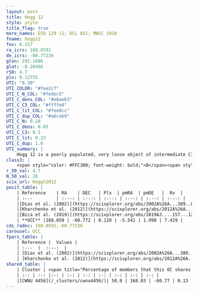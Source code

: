 ```yaml
---
layout: post
title: Hogg 12
style: style
title_flag: true
more_names: ESO 129 11; OCL 851; MWSC 1918
fname: hogg12
fov: 0.157
ra_icrs: 168.0591
de_icrs: -60.77236
glon: 291.1086
glat: -0.20466
r50: 4.7
plx: 0.12755
UTI: "0.30"
UTI_COLOR: "#fee2c7"
UTI_C_N_COL: "#fedec5"
UTI_C_dens_COL: "#e8aeb3"
UTI_C_C3_COL: "#ffffe8"
UTI_C_lit_COL: "#fee8cc"
UTI_C_dup_COL: "#a6cab9"
UTI_C_N: 0.28
UTI_C_dens: 0.05
UTI_C_C3: 0.5
UTI_C_lit: 0.33
UTI_C_dup: 1.0
UTI_summary: |
    Hogg 12 is a poorly populated, very loose object of intermediate C3 quality. It is poorly studied in the literature, with no articles listed in the last 6 years. This object shares a moderate percentage of members with a later reported entry.
class3: |
    <span style="color: #FFC300; font-weight: bold;">B</span><span style="color: #FFC300; font-weight: bold;">B</span>
r_50_val: 4.7
N_50_val: 28
scix_url: Hogg%2012
posit_table: |
    | Reference    | RA    | DEC   | Plx  | pmRA  | pmDE   |  Rv  |
    | :---         | :---: | :---: | :---: | :---: | :---: | :---: |
    |[Dias et al. (2002)](https://scixplorer.org/abs/2002A%26A...389..871D) | 168.254 | -60.783 | -- | -3.43 | -1.84 | -- |
    |[Kharchenko et al. (2012)](https://scixplorer.org/abs/2012A%26A...543A.156K) | 168.06 | -60.765 | -- | -7.04 | 1.34 | -- |
    |[Bica et al. (2019)](https://scixplorer.org/abs/2019AJ....157...12B) | 168.066 | -60.755 | -- | -- | -- | -- |
    | **UCC** |168.059 | -60.772 | 0.128 | -5.541 | 1.998 | 7.429 | 
cds_radec: 168.0591,-60.77236
carousel: UCC
fpars_table: |
    | Reference |  Values |
    | :---  |  :---:  |
    | [Dias et al. (2002)](https://scixplorer.org/abs/2002A%26A...389..871D) | `E(B-V)=0.4, Dist=2000.0, Age=7.48` |
    | [Kharchenko et al. (2012)](https://scixplorer.org/abs/2012A%26A...543A.156K) | `e_bv=0.4, distance=1664, log_age=7.6` |
shared_table: |
    | Cluster | <span title="Percentage of members that this OC shares with the ones listed">%</span>   | RA   | DEC   | Plx   | pmRA  | pmDE  | Rv | UTI |
    | :-: | :-: |:-: | :-: | :-: | :-: | :-: | :-: | :-: |
    |[CWNU 4456](/_clusters/cwnu4456/)| 50.0 | 168.03 | -60.77 | 0.13 | -5.66 | 2.0 | -- |0.04 |
---
```

